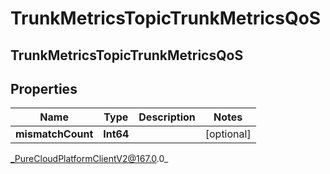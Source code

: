 # TrunkMetricsTopicTrunkMetricsQoS

## TrunkMetricsTopicTrunkMetricsQoS

## Properties

|Name | Type | Description | Notes|
|------------ | ------------- | ------------- | -------------|
| **mismatchCount** | **Int64** |  | [optional] |



_PureCloudPlatformClientV2@167.0.0_
